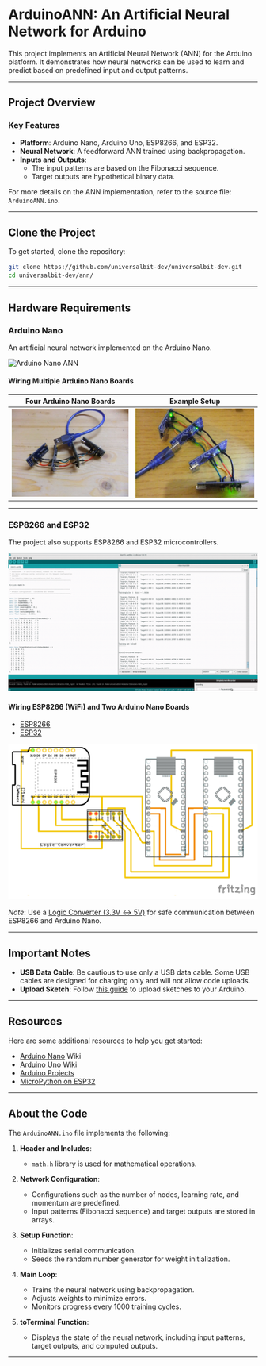 # ArduinoANN: An Artificial Neural Network for Arduino

This project implements an Artificial Neural Network (ANN) for the Arduino platform. It demonstrates how neural networks can be used to learn and predict based on predefined input and output patterns.

---

## Project Overview

### Key Features
- **Platform**: Arduino Nano, Arduino Uno, ESP8266, and ESP32.
- **Neural Network**: A feedforward ANN trained using backpropagation.
- **Inputs and Outputs**:
  - The input patterns are based on the Fibonacci sequence.
  - Target outputs are hypothetical binary data.

For more details on the ANN implementation, refer to the source file: `ArduinoANN.ino`.

---

## Clone the Project

To get started, clone the repository:

```bash
git clone https://github.com/universalbit-dev/universalbit-dev.git
cd universalbit-dev/ann/
```

---

## Hardware Requirements

### **Arduino Nano**
An artificial neural network implemented on the Arduino Nano.

![Arduino Nano ANN](https://github.com/universalbit-dev/universalbit-dev/blob/main/ann/img/gif/arduino-nano_ANN.gif)

#### Wiring Multiple Arduino Nano Boards
| Four Arduino Nano Boards                       | Example Setup                              |
| ---------------------------------------------- | ------------------------------------------ |
| ![arduino_ann](https://github.com/universalbit-dev/universalbit-dev/blob/main/ann/img/arduino_ann.JPG) | ![arduino_ann_02](https://github.com/universalbit-dev/universalbit-dev/blob/main/ann/img/arduino_ann_02.JPG) |

---

### **ESP8266 and ESP32**
The project also supports ESP8266 and ESP32 microcontrollers.

![ESP32 ANN](https://github.com/universalbit-dev/universalbit-dev/blob/main/ann/img/gif/esp32_ANN.gif)

#### Wiring ESP8266 (WiFi) and Two Arduino Nano Boards
- [ESP8266](https://en.wikipedia.org/wiki/ESP8266)
- [ESP32](https://en.wikipedia.org/wiki/ESP32)

![D1 Mini + Arduino Nano](https://github.com/universalbit-dev/universalbit-dev/blob/main/ann/img/D1_Mini_ArduinoNano_Logic_Converter.png)

*Note*: Use a [Logic Converter (3.3V ↔ 5V)](https://forum.arduino.cc/t/logic-level-converter/1136803/9) for safe communication between ESP8266 and Arduino Nano.

---

## Important Notes

- **USB Data Cable**: Be cautious to use only a USB data cable. Some USB cables are designed for charging only and will not allow code uploads.
- **Upload Sketch**: Follow [this guide](https://support.arduino.cc/hc/en-us/articles/4733418441116-Upload-a-sketch-in-Arduino-IDE) to upload sketches to your Arduino.

---

## Resources

Here are some additional resources to help you get started:

- [Arduino Nano](https://en.wikipedia.org/wiki/Arduino_Nano) Wiki
- [Arduino Uno](https://en.wikipedia.org/wiki/Arduino_Uno) Wiki
- [Arduino Projects](https://randomnerdtutorials.com/projects-esp32/)
- [MicroPython on ESP32](https://randomnerdtutorials.com/getting-started-micropython-esp32-esp8266/)

---

## About the Code

The `ArduinoANN.ino` file implements the following:

1. **Header and Includes**:
   - `math.h` library is used for mathematical operations.

2. **Network Configuration**:
   - Configurations such as the number of nodes, learning rate, and momentum are predefined.
   - Input patterns (Fibonacci sequence) and target outputs are stored in arrays.

3. **Setup Function**:
   - Initializes serial communication.
   - Seeds the random number generator for weight initialization.

4. **Main Loop**:
   - Trains the neural network using backpropagation.
   - Adjusts weights to minimize errors.
   - Monitors progress every 1000 training cycles.

5. **toTerminal Function**:
   - Displays the state of the neural network, including input patterns, target outputs, and computed outputs.

---
